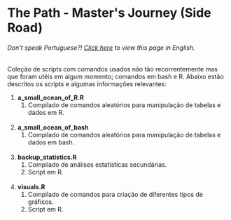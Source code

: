 # The Path - Master's Journey (Side Road)

<h6> Don't speak Portuguese?! <a href = "https://github.com/gosvnavarro/The_Path_Masters_Journey/blob/main/side_rode/README-en.md">Click here</a> to view this page in English.</h6>

Coleção de scripts com comandos usados não tão recorrentemente mas que foram utéis em algum momento; comandos em bash e R. Abaixo estão descritos os scripts e algumas informações relevantes:
<br>
<ol>
    <li><b>a_small_ocean_of_R.R</b>
    <ol>
        <li>Compilado de comandos aleatórios para manipulação de tabelas e dados em R.</li>
    </ol>
    </li>
		<br>
    <li><b>a_small_ocean_of_bash</b>
				<ol>
        <li>Compilado de comandos aleatórios para manipulação de tabelas e dados em bash.</li>
        </ol>
				</li>
		<br>
    <li><b>backup_statistics.R</b>
    <ol>
        <li>Compilado de análises estatísticas secundárias.</li>
        <li>Script em R.</li>
    </ol>
    </li>
    <br>
    <li><b>visuals.R</b>
    <ol>
        <li>Compilado de comandos para criação de diferentes tipos de gráficos.</li>
        <li>Script em R.</li>
    </ol>
    </li>
</ol>
